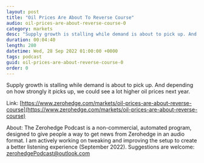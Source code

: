 ```yaml
---
layout: post
title: "Oil Prices Are About To Reverse Course"
audio: oil-prices-are-about-reverse-course-0
category: markets
desc: "Supply growth is stalling while demand is about to pick up. And depending on how strongly it picks up, we could see a lot higher oil prices next year."
duration: 00:04:40
length: 280
datetime: Wed, 28 Sep 2022 01:00:00 +0000
tags: podcast
guid: oil-prices-are-about-reverse-course-0
order: 0
---
```

Supply growth is stalling while demand is about to pick up. And depending on how strongly it picks up, we could see a lot higher oil prices next year.

Link: [https://www.zerohedge.com/markets/oil-prices-are-about-reverse-course](https://www.zerohedge.com/markets/oil-prices-are-about-reverse-course)

About: The Zerohedge Podcast is a non-commercial, automated program, designed to give people a way to get news from Zerohedge in an audio format.  I am actively working on tweaking and improving the setup to create a better listening experience (September 2022).  Suggestions are welcome: [zerohedgePodcast@outlook.com](mailto:zerohedgePodcast@outlook.com)